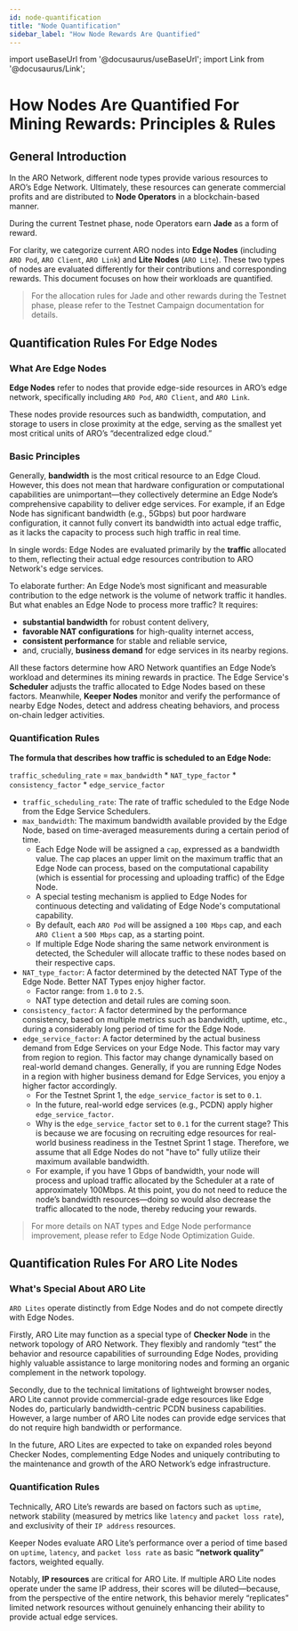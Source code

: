 ```yaml
---
id: node-quantification
title: "Node Quantification"
sidebar_label: "How Node Rewards Are Quantified"
---
```

import useBaseUrl from '@docusaurus/useBaseUrl';
import Link from '@docusaurus/Link';

# How Nodes Are Quantified For Mining Rewards: Principles & Rules

## General Introduction
In the ARO Network, different node types provide various resources to ARO’s Edge Network. Ultimately, these resources can generate commercial profits and are distributed to **Node Operators** in a blockchain-based manner.

During the current Testnet phase, node Operators earn <Link to="/campaign-hub/jade-rewards">**Jade**</Link> as a form of reward.

For clarity, we categorize current ARO nodes into **Edge Nodes** (including `ARO Pod`, `ARO Client`, `ARO Link`) and **Lite Nodes** (`ARO Lite`). These two types of nodes are evaluated differently for their contributions and corresponding rewards. This document focuses on how their workloads are quantified.

> For the allocation rules for Jade and other rewards during the Testnet phase, please refer to the <Link to="/campaign-hub/aro-testnet">Testnet Campaign documentation</Link> for details.

## Quantification Rules For Edge Nodes

### What Are Edge Nodes

**Edge Nodes** refer to nodes that provide edge-side resources in ARO’s edge network, specifically including `ARO Pod`, `ARO Client`, and `ARO Link`.

These nodes provide resources such as bandwidth, computation, and storage to users in close proximity at the edge, serving as the smallest yet most critical units of ARO’s “decentralized edge cloud.”

### Basic Principles

Generally, **bandwidth** is the most critical resource to an Edge Cloud. However, this does not mean that hardware configuration or computational capabilities are unimportant—they collectively determine an Edge Node’s comprehensive capability to deliver edge services. For example, if an Edge Node has significant bandwidth (e.g., 5Gbps) but poor hardware configuration, it cannot fully convert its bandwidth into actual edge traffic, as it lacks the capacity to process such high traffic in real time.

In single words: Edge Nodes are evaluated primarily by the **traffic** allocated to them, reflecting their actual edge resources contribution to ARO Network's edge services.

To elaborate further: An Edge Node’s most significant and measurable contribution to the edge network is the volume of network traffic it handles. But what enables an Edge Node to process more traffic? It requires: 

- **substantial bandwidth** for robust content delivery, 
- **favorable NAT configurations** for high-quality internet access, 
- **consistent performance** for stable and reliable service, 
- and, crucially, **business demand** for edge services in its nearby regions. 

All these factors determine how ARO Network quantifies an Edge Node’s workload and determines its mining rewards in practice. The Edge Service's **Scheduler** adjusts the traffic allocated to Edge Nodes based on these factors. Meanwhile, **Keeper Nodes** monitor and verify the performance of nearby Edge Nodes, detect and address cheating behaviors, and process on-chain ledger activities.

### Quantification Rules

**The formula that describes how traffic is scheduled to an Edge Node:**

`traffic_scheduling_rate` = `max_bandwidth` * `NAT_type_factor` * `consistency_factor` * `edge_service_factor`

- `traffic_scheduling_rate`: The rate of traffic scheduled to the Edge Node from the Edge Service Schedulers.
- `max_bandwidth`: The maximum bandwidth available provided by the Edge Node, based on time-averaged measurements during a certain period of time.
	- Each Edge Node will be assigned a `cap`, expressed as a bandwidth value. The cap places an upper limit on the maximum traffic that an Edge Node can process, based on the computational capability (which is essential for processing and uploading traffic) of the Edge Node. 
	- A special testing mechanism is applied to Edge Nodes for continuous  detecting and validating of Edge Node's computational capability. 
	- By default, each `ARO Pod` will be assigned a `100 Mbps` cap, and each `ARO Client` a `500 Mbps` cap, as a starting point. 
	- If multiple Edge Node sharing the same network environment is detected, the Scheduler will allocate traffic to these nodes based on their respective caps. 
- `NAT_type_factor`: A factor determined by the detected NAT Type of the Edge Node. Better NAT Types enjoy higher factor.
  - Factor range: from `1.0` to `2.5`.
  - NAT type detection and detail rules are coming soon.
- `consistency_factor`: A factor determined by the performance consistency, based on multiple metrics such as bandwidth, uptime, etc., during a considerably long period of time for the Edge Node.
- `edge_service_factor`: A factor determined by the actual business demand from Edge Services on your Edge Node. This factor may vary from region to region. This factor may change dynamically based on real-world demand changes. Generally, if you are running Edge Nodes in a region with higher business demand for Edge Services, you enjoy a higher factor accordingly.
  - For the Testnet Sprint 1, the `edge_service_factor` is set to `0.1`.
  - In the future, real-world edge services (e.g., PCDN) apply higher `edge_service_factor`.  
  - Why is the `edge_service_factor` set to `0.1` for the current stage? This is because we are focusing on recruiting edge resources for real-world business readiness in the Testnet Sprint 1 stage. Therefore, we assume that all Edge Nodes do not "have to" fully utilize their maximum available bandwidth.
  - For example, if you have 1 Gbps of bandwidth, your node will process and upload traffic allocated by the Scheduler at a rate of approximately 100Mbps. At this point, you do not need to reduce the node’s bandwidth resources—doing so would also decrease the traffic allocated to the node, thereby reducing your rewards.
 
> For more details on NAT types and Edge Node performance improvement, please refer to <Link to="/node-operator-guide/improve-performance/network-optimization">Edge Node Optimization Guide</Link>.


## Quantification Rules For ARO Lite Nodes

### What's Special About ARO Lite

`ARO Lites` operate distinctly from Edge Nodes and do not compete directly with Edge Nodes.

Firstly, ARO Lite may function as a special type of **Checker Node** in the network topology of ARO Network. They flexibly and randomly “test” the behavior and resource capabilities of surrounding Edge Nodes, providing highly valuable assistance to large monitoring nodes and forming an organic complement in the network topology.

Secondly, due to the technical limitations of lightweight browser nodes, ARO Lite cannot provide commercial-grade edge resources like Edge Nodes do, particularly bandwidth-centric PCDN business capabilities. However, a large number of ARO Lite nodes can provide edge services that do not require high bandwidth or performance.

In the future, ARO Lites are expected to take on expanded roles beyond Checker Nodes, complementing Edge Nodes and uniquely contributing to the maintenance and growth of the ARO Network’s edge infrastructure.

### Quantification Rules

Technically, ARO Lite’s rewards are based on factors such as `uptime`, network stability (measured by metrics like `latency` and `packet loss rate`), and exclusivity of their `IP address` resources.

Keeper Nodes evaluate ARO Lite’s performance over a period of time based on `uptime`, `latency`, and `packet loss rate` as basic **“network quality”** factors, weighted equally.

Notably, **IP resources** are critical for ARO Lite. If multiple ARO Lite nodes operate under the same IP address, their scores will be diluted—because, from the perspective of the entire network, this behavior merely “replicates” limited network resources without genuinely enhancing their ability to provide actual edge services.
